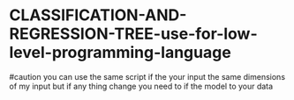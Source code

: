 # CLASSIFICATION-AND-REGRESSION-TREE-use-for-low-level-programming-language
#caution you can use the same script if the your input the same dimensions of my input but if any thing change you need to if the model to your data 
